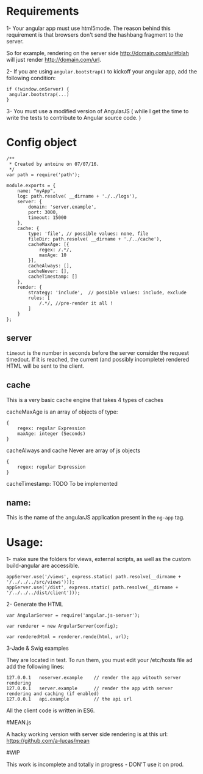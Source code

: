 # Requirements

1- Your angular app must use html5mode. The reason behind this requirement is that browsers don't send the hashbang fragment to the server.

   So for example, rendering on the server side http://domain.com/url#blah will just render http://domain.com/url.

2- If you are using ```angular.bootstrap()``` to kickoff your angular app, add the following condition:

```
if (!window.onServer) {
 angular.bootstrap(...)
}
```

3- You must use a modified version of AngularJS ( while I get the time to write the tests to contribute to Angular source code. )



# Config object

```
/**
 * Created by antoine on 07/07/16.
 */
var path = require('path');

module.exports = {
    name: "myApp",
    log: path.resolve( __dirname + './../logs'),
    server: {
        domain: 'server.example',
        port: 3000,
        timeout: 15000
    },
    cache: {
        type: 'file', // possible values: none, file
        fileDir: path.resolve( __dirname + './../cache'),
        cacheMaxAge: [{
            regex: /.*/,
            maxAge: 10
        }],
        cacheAlways: [],
        cacheNever: [],
        cacheTimestamp: []
    },
    render: {
        strategy: 'include',  // possible values: include, exclude
        rules: [
            /.*/, //pre-render it all !
        ]
    }
};

```
## server

```timeout``` is the number in seconds before the server consider the request timedout. If it is reached, the current (and possibly incomplete) rendered HTML will be sent to the client.

## cache

This is  a very basic cache engine that takes 4 types of caches

cacheMaxAge is an array of objects of type:
```
{
    regex: regular Expression
    maxAge: integer (Seconds)
}
```

cacheAlways and cache Never are array of js objects
```
{
    regex: regular Expression
}
```
cacheTimestamp:
TODO To be implemented

## name:

This is the name of the angularJS application present in the `ng-app` tag.

# Usage:

1- make sure the folders for views, external scripts, as well as the custom build-angular are accessible.
```
appServer.use('/views', express.static( path.resolve(__dirname + '/../../../src/views')));
appServer.use('/dist', express.static( path.resolve(__dirname + '/../../../dist/client')));
```

2- Generate the HTML


```
var AngularServer = require('angular.js-server');

var renderer = new AngularServer(config);

var renderedHtml = renderer.rende(html, url);
```

3-Jade & Swig examples


They are located in test. To run them, you must edit your /etc/hosts file
ad add the following lines:
```
127.0.0.1   noserver.example    // render the app witouth server rendering
127.0.0.1   server.example      // render the app with server rendering and caching (if enabled)
127.0.0.1   api.example         // the api url
```

All the client code is written in ES6.

#MEAN.js

A hacky working version with server side rendering is at this url: https://github.com/a-lucas/mean

#WIP

This work is incomplete and totally in progress - DON'T use it on prod.




